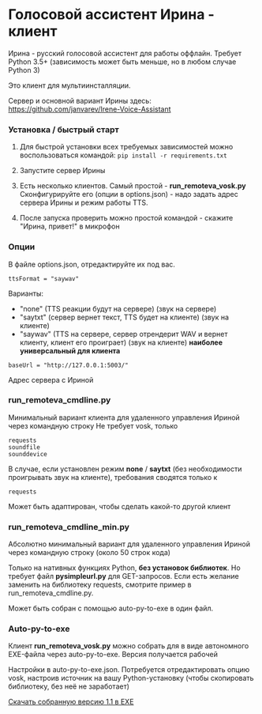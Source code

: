 # Голосовой ассистент Ирина - клиент

Ирина - русский голосовой ассистент для работы оффлайн. Требует Python 3.5+ (зависимость может быть меньше, но в любом случае Python 3)

Это клиент для мультиинсталляции.

Сервер и основной вариант Ирины здесь: https://github.com/janvarev/Irene-Voice-Assistant

### Установка / быстрый старт

1. Для быстрой установки всех требуемых зависимостей можно воспользоваться командой:
```pip install -r requirements.txt```

2. Запустите сервер Ирины

3. Есть несколько клиентов. Самый простой - **run_remoteva_vosk.py**
Сконфигурируйте его (опции в options.json) - надо задать адрес сервера Ирины и режим работы TTS. 

3. После запуска проверить можно простой командой - скажите "Ирина, привет!" в микрофон

### Опции

В файле options.json, отредактируйте их под вас.

```
ttsFormat = "saywav"
``` 
Варианты:
- "none" (TTS реакции будут на сервере) (звук на сервере)
- "saytxt" (сервер вернет текст, TTS будет на клиенте) (звук на клиенте)
- "saywav" (TTS на сервере, сервер отрендерит WAV и вернет клиенту, клиент его проиграет) (звук на клиенте) **наиболее универсальный для клиента**

```
baseUrl = "http://127.0.0.1:5003/" 
``` 

Адрес сервера с Ириной

### run_remoteva_cmdline.py

Минимальный вариант клиента для удаленного управления Ириной через командную строку
Не требует vosk, только

```
requests
soundfile
sounddevice
```
В случае, если установлен режим **none** / **saytxt** (без необходимости проигрывать звук на клиенте),
требования сводятся только к
```
requests
```

Может быть адаптирован, чтобы сделать какой-то другой клиент

### run_remoteva_cmdline_min.py

Абсолютно минимальный вариант для удаленного управления Ириной 
через командную строку (около 50 строк кода)

Только на нативных функциях Python, **без установок библиотек**.
Но требует файл **pysimpleurl.py** для GET-запросов. 
Если есть желание заменить на библиотеку requests, 
смотрите пример в run_remoteva_cmdline.py.

Может быть собран с помощью auto-py-to-exe в один файл.


### Auto-py-to-exe

Клиент **run_remoteva_vosk.py** можно собрать для в виде автономного EXE-файла через auto-py-to-exe.
Версия получается рабочей

Настройки в auto-py-to-exe.json. 
Потребуется отредактировать опцию vosk, настроив источник на вашу Python-установку 
(чтобы скопировать библиотеку, без неё не заработает)

[Скачать собранную версию 1.1 в EXE](https://download.janvarev.ru/vairene/run_remoteva_vosk11.rar)

